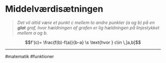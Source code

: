 # Middelværdisætningen
> *Det vil altid være et punkt $c$ mellem to andre punkter ($a$ og $b$) på en **glat** graf, hvor hældningen af grafen er lig hældningen på linjestykket mellem $a$ og $b$.*

$$f'(c)= \frac{f(b)-f(a)}{b-a} \s \text{hvor } c\in \,]a,b[$$

---
#matematik #funktioner 